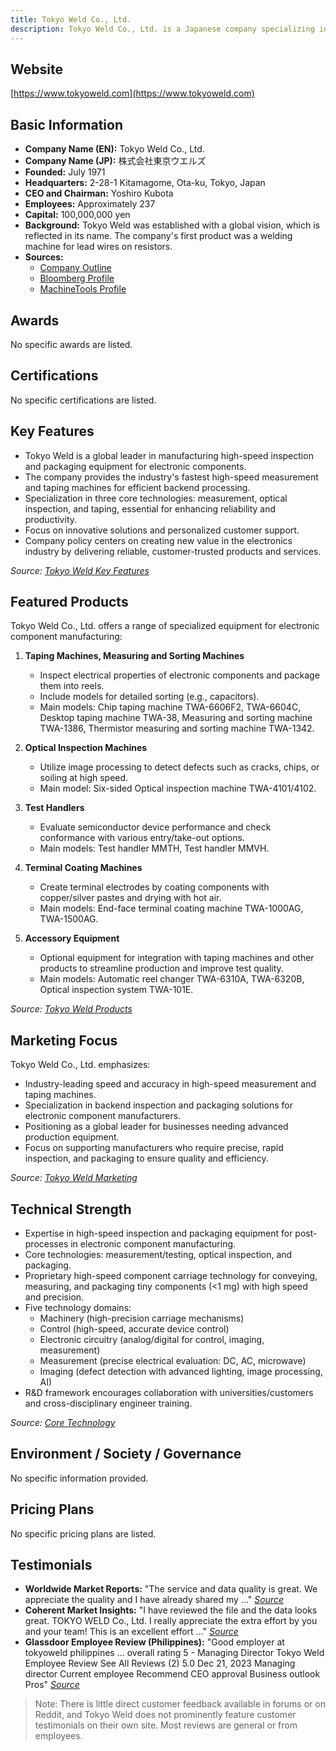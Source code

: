 ```yaml
---
title: Tokyo Weld Co., Ltd.
description: Tokyo Weld Co., Ltd. is a Japanese company specializing in the design, manufacture, and sale of manufacturing equipment for electronic components, including taping machines, coating systems, and inspection equipment. Founded in 1971 with a vision to become a global leader, Tokyo Weld has built a reputation for quality and innovation in electronic parts automation.
---
```


## Website

[https://www.tokyoweld.com](https://www.tokyoweld.com)

## Basic Information

- **Company Name (EN):** Tokyo Weld Co., Ltd.
- **Company Name (JP):** 株式会社東京ウエルズ
- **Founded:** July 1971
- **Headquarters:** 2-28-1 Kitamagome, Ota-ku, Tokyo, Japan
- **CEO and Chairman:** Yoshiro Kubota
- **Employees:** Approximately 237
- **Capital:** 100,000,000 yen
- **Background:** Tokyo Weld was established with a global vision, which is reflected in its name. The company's first product was a welding machine for lead wires on resistors.
- **Sources:**
  - [Company Outline](https://www.tokyoweld.com/en/company/outline/)
  - [Bloomberg Profile](https://www.bloomberg.com/profile/company/TKWELZ:JP)
  - [MachineTools Profile](https://www.machinetools.com/en/companies/278760-tokyo-weld-co-dot-ltd)

## Awards

No specific awards are listed.

## Certifications

No specific certifications are listed.

## Key Features

- Tokyo Weld is a global leader in manufacturing high-speed inspection and packaging equipment for electronic components.
- The company provides the industry's fastest high-speed measurement and taping machines for efficient backend processing.
- Specialization in three core technologies: measurement, optical inspection, and taping, essential for enhancing reliability and productivity.
- Focus on innovative solutions and personalized customer support.
- Company policy centers on creating new value in the electronics industry by delivering reliable, customer-trusted products and services.

_Source: [Tokyo Weld Key Features](https://www.tokyoweld.com/en/)_

## Featured Products

Tokyo Weld Co., Ltd. offers a range of specialized equipment for electronic component manufacturing:

1. **Taping Machines, Measuring and Sorting Machines**
   - Inspect electrical properties of electronic components and package them into reels.
   - Include models for detailed sorting (e.g., capacitors).
   - Main models: Chip taping machine TWA-6606F2, TWA-6604C, Desktop taping machine TWA-38, Measuring and sorting machine TWA-1386, Thermistor measuring and sorting machine TWA-1342.

2. **Optical Inspection Machines**
   - Utilize image processing to detect defects such as cracks, chips, or soiling at high speed.
   - Main model: Six-sided Optical inspection machine TWA-4101/4102.

3. **Test Handlers**
   - Evaluate semiconductor device performance and check conformance with various entry/take-out options.
   - Main models: Test handler MMTH, Test handler MMVH.

4. **Terminal Coating Machines**
   - Create terminal electrodes by coating components with copper/silver pastes and drying with hot air.
   - Main models: End-face terminal coating machine TWA-1000AG, TWA-1500AG.

5. **Accessory Equipment**
   - Optional equipment for integration with taping machines and other products to streamline production and improve test quality.
   - Main models: Automatic reel changer TWA-6310A, TWA-6320B, Optical inspection system TWA-101E.

_Source: [Tokyo Weld Products](https://www.tokyoweld.com/en/products/)_

## Marketing Focus

Tokyo Weld Co., Ltd. emphasizes:

- Industry-leading speed and accuracy in high-speed measurement and taping machines.
- Specialization in backend inspection and packaging solutions for electronic component manufacturers.
- Positioning as a global leader for businesses needing advanced production equipment.
- Focus on supporting manufacturers who require precise, rapid inspection, and packaging to ensure quality and efficiency.

_Source: [Tokyo Weld Marketing](https://www.tokyoweld.com/en/)_

## Technical Strength

- Expertise in high-speed inspection and packaging equipment for post-processes in electronic component manufacturing.
- Core technologies: measurement/testing, optical inspection, and packaging.
- Proprietary high-speed component carriage technology for conveying, measuring, and packaging tiny components (<1 mg) with high speed and precision.
- Five technology domains:
  - Machinery (high-precision carriage mechanisms)
  - Control (high-speed, accurate device control)
  - Electronic circuitry (analog/digital for control, imaging, measurement)
  - Measurement (precise electrical evaluation: DC, AC, microwave)
  - Imaging (defect detection with advanced lighting, image processing, AI)
- R&D framework encourages collaboration with universities/customers and cross-disciplinary engineer training.

_Source: [Core Technology](https://www.tokyoweld.com/en/technology/core-technology/)_

## Environment / Society / Governance

No specific information provided.

## Pricing Plans

No specific pricing plans are listed.

## Testimonials

- **Worldwide Market Reports:** "The service and data quality is great. We appreciate the quality and I have already shared my ..."
  _[Source](https://www.worldwidemarketreports.com/testimonials)_
- **Coherent Market Insights:** "I have reviewed the file and the data looks great. TOKYO WELD Co., Ltd. I really appreciate the extra effort by you and your team! This is an excellent effort ..."
  _[Source](https://www.coherentmarketinsights.com/testimonials)_
- **Glassdoor Employee Review (Philippines):** "Good employer at tokyoweld philippines ... overall rating 5 - Managing Director Tokyo Weld Employee Review See All Reviews (2) 5.0 Dec 21, 2023 Managing director Current employee Recommend CEO approval Business outlook Pros"
  _[Source](https://www.glassdoor.com/Reviews/Employee-Review-Tokyo-Weld-E4376073-RVW82791517.htm)_

> Note: There is little direct customer feedback available in forums or on Reddit, and Tokyo Weld does not prominently feature customer testimonials on their own site. Most reviews are general or from employees.